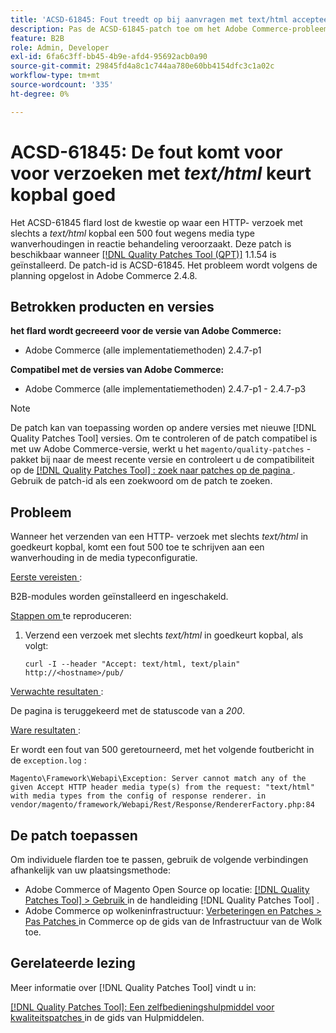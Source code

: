 ```yaml
---
title: 'ACSD-61845: Fout treedt op bij aanvragen met text/html accepteert header'
description: Pas de ACSD-61845-patch toe om het Adobe Commerce-probleem te verhelpen, waarbij het verzenden van een HTTP-aanvraag met alleen een *text/html* accept header een 500-fout veroorzaakt, waarbij B2B-modules zijn geïnstalleerd.
feature: B2B
role: Admin, Developer
exl-id: 6fa6c3ff-bb45-4b9e-afd4-95692acb0a90
source-git-commit: 29845fd4a8c1c744aa780e60bb4154dfc3c1a02c
workflow-type: tm+mt
source-wordcount: '335'
ht-degree: 0%

---
```


# ACSD-61845: De fout komt voor voor verzoeken met *text/html* keurt kopbal goed

Het ACSD-61845 flard lost de kwestie op waar een HTTP- verzoek met slechts a *text/html* kopbal een 500 fout wegens media type wanverhoudingen in reactie behandeling veroorzaakt. Deze patch is beschikbaar wanneer [[!DNL Quality Patches Tool (QPT)]](/help/tools/quality-patches-tool/quality-patches-tool-to-self-serve-quality-patches.md) 1.1.54 is geïnstalleerd. De patch-id is ACSD-61845. Het probleem wordt volgens de planning opgelost in Adobe Commerce 2.4.8.

## Betrokken producten en versies

**het flard wordt gecreeerd voor de versie van Adobe Commerce:**

* Adobe Commerce (alle implementatiemethoden) 2.4.7-p1

**Compatibel met de versies van Adobe Commerce:**

* Adobe Commerce (alle implementatiemethoden) 2.4.7-p1 - 2.4.7-p3

>[!NOTE]
>
>De patch kan van toepassing worden op andere versies met nieuwe [!DNL Quality Patches Tool] versies. Om te controleren of de patch compatibel is met uw Adobe Commerce-versie, werkt u het `magento/quality-patches` -pakket bij naar de meest recente versie en controleert u de compatibiliteit op de [[!DNL Quality Patches Tool] : zoek naar patches op de pagina ](https://experienceleague.adobe.com/tools/commerce-quality-patches/index.html) . Gebruik de patch-id als een zoekwoord om de patch te zoeken.

## Probleem

Wanneer het verzenden van een HTTP- verzoek met slechts *text/html* in goedkeurt kopbal, komt een fout 500 toe te schrijven aan een wanverhouding in de media typeconfiguratie.

<u> Eerste vereisten </u>:

B2B-modules worden geïnstalleerd en ingeschakeld.

<u> Stappen om </u> te reproduceren:

1. Verzend een verzoek met slechts *text/html* in goedkeurt kopbal, als volgt:

   ```
   curl -I --header "Accept: text/html, text/plain" http://<hostname>/pub/
   ```

<u> Verwachte resultaten </u>:

De pagina is teruggekeerd met de statuscode van a *200*.

<u> Ware resultaten </u>:

Er wordt een fout van 500 geretourneerd, met het volgende foutbericht in de `exception.log` :

```
Magento\Framework\Webapi\Exception: Server cannot match any of the given Accept HTTP header media type(s) from the request: "text/html" with media types from the config of response renderer. in vendor/magento/framework/Webapi/Rest/Response/RendererFactory.php:84
```

## De patch toepassen

Om individuele flarden toe te passen, gebruik de volgende verbindingen afhankelijk van uw plaatsingsmethode:

* Adobe Commerce of Magento Open Source op locatie: [[!DNL Quality Patches Tool]  > Gebruik ](/help/tools/quality-patches-tool/usage.md) in de handleiding [!DNL Quality Patches Tool] .
* Adobe Commerce op wolkeninfrastructuur: [ Verbeteringen en Patches > Pas Patches ](https://experienceleague.adobe.com/docs/commerce-cloud-service/user-guide/develop/upgrade/apply-patches.html) in Commerce op de gids van de Infrastructuur van de Wolk toe.

## Gerelateerde lezing

Meer informatie over [!DNL Quality Patches Tool] vindt u in:

[[!DNL Quality Patches Tool]: Een zelfbedieningshulpmiddel voor kwaliteitspatches ](/help/tools/quality-patches-tool/quality-patches-tool-to-self-serve-quality-patches.md) in de gids van Hulpmiddelen.

